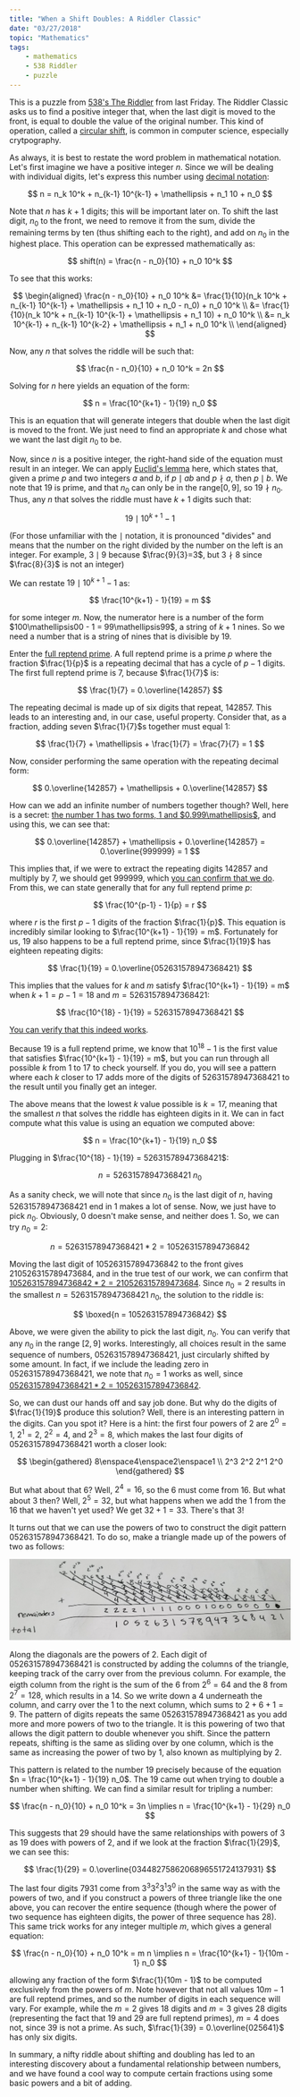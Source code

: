 ```yaml
---
title: "When a Shift Doubles: A Riddler Classic"
date: "03/27/2018"
topic: "Mathematics"
tags:
    - mathematics
    - 538 Riddler
    - puzzle
---
```

This is a puzzle from [538's The Riddler](https://fivethirtyeight.com/features/can-you-shuffle-numbers-can-you-find-all-the-world-cup-results/) from last Friday. The Riddler Classic asks us to find a positive integer that, when the last digit is moved to the front, is equal to double the value of the original number. This kind of operation, called a [circular shift](https://en.wikipedia.org/wiki/Circular_shift), is common in computer science, especially crytpography.

As always, it is best to restate the word problem in mathematical notation. Let's first imagine we have a positive integer $n$. Since we will be dealing with individual digits, let's express this number using [decimal notation](https://en.wikipedia.org/wiki/Decimal):

$$
n = n_k 10^k + n_{k-1} 10^{k-1} + \mathellipsis + n_1 10 + n_0 
$$

Note that $n$ has $k+1$ digits; this will be important later on. To shift the last digit, $n_0$ to the front, we need to remove it from the sum, divide the remaining terms by ten (thus shifting each to the right), and add on $n_0$ in the highest place. This operation can be expressed mathematically as:

$$
shift(n) = \frac{n - n_0}{10} + n_0 10^k
$$

To see that this works:

$$
\begin{aligned}
\frac{n - n_0}{10} + n_0 10^k &= \frac{1}{10}(n_k 10^k + n_{k-1} 10^{k-1} + \mathellipsis + n_1 10 + n_0 - n_0) + n_0 10^k \\
    &= \frac{1}{10}(n_k 10^k + n_{k-1} 10^{k-1} + \mathellipsis + n_1 10) + n_0 10^k \\
    &= n_k 10^{k-1} + n_{k-1} 10^{k-2} + \mathellipsis + n_1 + n_0 10^k \\
\end{aligned}
$$

Now, any $n$ that solves the riddle will be such that:

$$
\frac{n - n_0}{10} + n_0 10^k = 2n
$$

Solving for $n$ here yields an equation of the form:

$$
n = \frac{10^{k+1} - 1}{19} n_0
$$

This is an equation that will generate integers that double when the last digit is moved to the front. We just need to find an appropriate $k$ and chose what we want the last digit $n_0$ to be.

Now, since $n$ is a positive integer, the right-hand side of the equation must result in an integer. We can apply [Euclid's lemma](https://en.wikipedia.org/wiki/Euclid%27s_lemma) here, which states that, given a prime $p$ and two integers $a$ and $b$, if $p \mid ab$ and $p \nmid a$, then $p \mid b$. We note that $19$ is prime, and that $n_0$ can only be in the range$[0,9]$, so $19 \nmid n_0$. Thus, any $n$ that solves the riddle must have $k+1$ digits such that:

$$
19 \mid 10^{k+1} - 1
$$

(For those unfamiliar with the $\mid$ notation, it is pronounced "divides" and means that the number on the right divided by the number on the left is an integer. For example, $3 \mid 9$ because $\frac{9}{3}=3$, but $3\nmid8$ since $\frac{8}{3}$ is not an integer)

We can restate $19 \mid 10^{k+1} - 1$ as:

$$
\frac{10^{k+1} - 1}{19} = m
$$

for some integer $m$. Now, the numerator here is a number of the form $100\mathellipsis00 - 1 = 99\mathellipsis99$, a string of $k+1$ nines. So we need a number that is a string of nines that is divisible by $19$.

Enter the [full reptend prime](https://en.wikipedia.org/wiki/Full_reptend_prime). A full reptend prime is a prime $p$ where the fraction $\frac{1}{p}$ is a repeating decimal that has a cycle of $p-1$ digits. The first full reptend prime is $7$, because $\frac{1}{7}$ is:

$$
\frac{1}{7} = 0.\overline{142857}
$$

The repeating decimal is made up of six digits that repeat, $142857$. This leads to an interesting and, in our case, useful property. Consider that, as a fraction, adding seven $\frac{1}{7}$s together must equal $1$:

$$
\frac{1}{7} + \mathellipsis + \frac{1}{7} = \frac{7}{7} = 1
$$

Now, consider performing the same operation with the repeating decimal form:

$$
0.\overline{142857} + \mathellipsis + 0.\overline{142857}
$$

How can we add an infinite number of numbers together though? Well, here is a secret: [the number $1$ has two forms, $1$ and $0.999\mathellipsis$](https://en.wikipedia.org/wiki/0.999...), and using this, we can see that:

$$
0.\overline{142857} + \mathellipsis + 0.\overline{142857} = 0.\overline{999999} = 1
$$

This implies that, if we were to extract the repeating digits $142857$ and multiply by $7$, we should get $999999$, which [you can confirm that we do](http://www.wolframalpha.com/input/?i=142857+*+7). From this, we can state generally that for any full reptend prime $p$:

$$
\frac{10^{p-1} - 1}{p} = r
$$

where $r$ is the first $p-1$ digits of the fraction $\frac{1}{p}$. This equation is incredibly similar looking to $\frac{10^{k+1} - 1}{19} = m$. Fortunately for us, $19$ also happens to be a full reptend prime, since $\frac{1}{19}$ has eighteen repeating digits:

$$
\frac{1}{19} = 0.\overline{052631578947368421}
$$

This implies that the values for $k$ and $m$ satisfy $\frac{10^{k+1} - 1}{19} = m$ when $k + 1 = p - 1 = 18$ and $m = 52631578947368421$:

$$
\frac{10^{18} - 1}{19} = 52631578947368421
$$

[You can verify that this indeed works](http://www.wolframalpha.com/input/?i=(10%5E18+-+1)+%2F+19).

Because $19$ is a full reptend prime, we know that $10^{18} - 1$ is the first value that satisfies $\frac{10^{k+1} - 1}{19} = m$, but you can run through all possible $k$ from $1$ to $17$ to check yourself. If you do, you will see a pattern where each $k$ closer to $17$ adds more of the digits of $52631578947368421$ to the result until you finally get an integer.

The above means that the lowest $k$ value possible is $k = 17$, meaning that the smallest $n$ that solves the riddle has eighteen digits in it. We can in fact compute what this value is using an equation we computed above:

$$
n = \frac{10^{k+1} - 1}{19} n_0
$$

Plugging in $\frac{10^{18} - 1}{19} = 52631578947368421$:

$$
n = 52631578947368421\;n_0
$$

As a sanity check, we will note that since $n_0$ is the last digit of $n$, having $52631578947368421$ end in $1$ makes a lot of sense. Now, we just have to pick $n_0$. Obviously, $0$ doesn't make sense, and neither does $1$. So, we can try $n_0 = 2$:

$$
n = 52631578947368421 * 2 = 105263157894736842
$$

Moving the last digit of $105263157894736842$ to the front gives $210526315789473684$, and in the true test of our work, we can confirm that [$105263157894736842 * 2 = 210526315789473684$](http://www.wolframalpha.com/input/?i=105263157894736842+*+2). Since $n_0 = 2$ results in the smallest $n = 52631578947368421\;n_0$, the solution to the riddle is:

$$
\boxed{n = 105263157894736842}
$$

Above, we were given the ability to pick the last digit, $n_0$. You can verify that any $n_0$ in the range $[2,9]$ works. Interestingly, all choices result in the same sequence of numbers, $052631578947368421$, just circularly shifted by some amount. In fact, if we include the leading zero in $052631578947368421$, we note that $n_0 = 1$ works as well, since [$052631578947368421 * 2 = 105263157894736842$](http://www.wolframalpha.com/input/?i=52631578947368421+*+2).

So, we can dust our hands off and say job done. But why do the digits of $\frac{1}{19}$ produce this solution? Well, there is an interesting pattern in the digits. Can you spot it?  Here is a hint: the first four powers of $2$ are $2^0 = 1$, $2^1 = 2$, $2^2 = 4$, and $2^3 = 8$, which makes the last four digits of $052631578947368421$ worth a closer look:

$$
\begin{gathered}
8\enspace4\enspace2\enspace1 \\
2^3 2^2 2^1 2^0
\end{gathered}
$$

But what about that $6$? Well, $2^4 = 16$, so the 6 must come from $16$. But what about $3$ then? Well, $2^5 = 32$, but what happens when we add the $1$ from the $16$ that we haven't yet used? We get $32 + 1 = 33$. There's that $3$!

It turns out that we can use the powers of two to construct the digit pattern $052631578947368421$. To do so, make a triangle made up of the powers of two as follows:

![Twos Triangle](./twostriangle.jpg)

Along the diagonals are the powers of $2$. Each digit of $052631578947368421$ is constructed by adding the columns of the triangle, keeping track of the carry over from the previous column. For example, the eigth column from the right is the sum of the $6$ from $2^6 = 64$ and the $8$ from $2^7 = 128$, which results in a $14$. So we write down a $4$ underneath the column, and carry over the $1$ to the next column, which sums to $2 + 6 + 1 = 9$. The pattern of digits repeats the same $052631578947368421$ as you add more and more powers of two to the triangle. It is this powering of two that allows the digit pattern to double whenever you shift. Since the pattern repeats, shifting is the same as sliding over by one column, which is the same as increasing the power of two by $1$, also known as multiplying by $2$.

This pattern is related to the number $19$ precisely because of the equation $n = \frac{10^{k+1} - 1}{19} n_0$. The $19$ came out when trying to double a number when shifting. We can find a similar result for tripling a number:

$$
\frac{n - n_0}{10} + n_0 10^k = 3n \implies n = \frac{10^{k+1} - 1}{29} n_0
$$

This suggests that $29$ should have the same relationships with powers of $3$ as $19$ does with powers of $2$, and if we look at the fraction $\frac{1}{29}$, we can see this:

$$
\frac{1}{29} = 0.\overline{0344827586206896551724137931}
$$

The last four digits $7931$ come from $3^3 3^2 3^1 3^0$ in the same way as with the powers of two, and if you construct a powers of three triangle like the one above, you can recover the entire sequence (though where the power of two sequence has eighteen digits, the power of three sequence has 28). This same trick works for any integer multiple $m$, which gives a general equation:

$$
\frac{n - n_0}{10} + n_0 10^k = m n \implies n = \frac{10^{k+1} - 1}{10m - 1} n_0
$$

allowing any fraction of the form $\frac{1}{10m - 1}$ to be computed exclusively from the powers of $m$. Note however that not all values $10m - 1$ are full reptend primes, and so the number of digits in each sequence will vary. For example, while the $m = 2$ gives 18 digits and $m = 3$ gives 28 digits (representing the fact that $19$ and $29$ are full reptend primes), $m = 4$ does not, since $39$ is not a prime. As such, $\frac{1}{39} = 0.\overline{025641}$ has only six digits.

In summary, a nifty riddle about shifting and doubling has led to an interesting discovery about a fundamental relationship between numbers, and we have found a cool way to compute certain fractions using some basic powers and a bit of adding.
